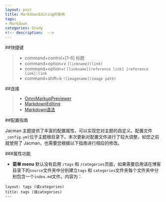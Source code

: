 ```yaml
---
layout: post
title: MarkdownEditing的使用
tags: 
- Markdown
categories: Study
<!-- description:  -->
---
```

##快捷键 

> - command+control+[1-6] 标题
> - command+option+v      `[linkname](link)`
> - command+option+r 	  `[linkname][reference link]
						  [reference link]:link` 
> - command+shift+k       `![imagename](image path)`

##连接

> - [OmniMarkupPreviewer](https://github.com/timonwong/OmniMarkupPreviewer)
> - [MarkdownEditing](https://github.com/SublimeText-Markdown/MarkdownEditing#key-bindings)
> - [Markdown语法](http://www.appinn.com/markdown/basic.html)

##配置指南

Jacman 主题提供了丰富的配置属性，可以实现您对主题的自定义。配置文件`_config.yml`位于主题根目录下。本次更新对配置文件进行了较大调整，如您之前就使用了 Jacman，也需要您根据以下指南进行相应的修改。

###属性功能
- **菜单 menu**
默认没有启用 `/tags` 和 `/categories`页面，如果需要启用请在博客目录下的`source`文件夹中分别建立`tags` 和 `categories`文件夹每个文件夹中分别包含一个`index.md`文件。内容为：

```
layout: tags (或categories)
title: tags (或categories)
---
```

